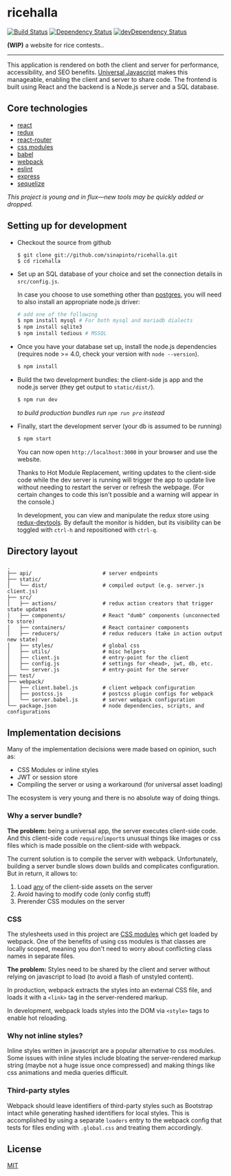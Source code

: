 # ricehalla

[![Build Status](https://travis-ci.org/sinapinto/ricehalla.svg?branch=master)](https://travis-ci.org/sinapinto/ricehalla)
[![Dependency Status](https://david-dm.org/sinapinto/ricehalla.svg)](https://david-dm.org/sinapinto/ricehalla)
[![devDependency Status](https://david-dm.org/sinapinto/ricehalla/dev-status.svg)](https://david-dm.org/sinapinto/ricehalla#info=devDependencies)

**(WIP)** a website for rice contests..

---

This application is rendered on both the client and server for performance,
accessibility, and SEO benefits. [Universal
Javascript](https://medium.com/@mjackson/universal-javascript-4761051b7ae9#.kexqan3d7)
makes this manageable, enabling the client and server to share code. The
frontend is built using React and the backend is a Node.js server and a SQL
database.

## Core technologies

* [react](https://facebook.github.io/react/)
* [redux](https://github.com/reactjs/redux)
* [react-router](https://github.com/reactjs/react-router)
* [css modules](https://github.com/css-modules/css-modules)
* [babel](https://babeljs.io/)
* [webpack](https://webpack.github.io/)
* [eslint](http://eslint.org/)
* [express](http://expressjs.com/)
* [sequelize](http://docs.sequelizejs.com/en/latest/)

*This project is young and in flux—new tools may be quickly added or dropped.*

## Setting up for development

- Checkout the source from github

  ```
  $ git clone git://github.com/sinapinto/ricehalla.git
  $ cd ricehalla
  ```

- Set up an SQL database of your choice and set the connection details in
  `src/config.js`.

  In case you choose to use something other than
  [postgres](http://www.postgresql.org/), you will need to
  also install an appropriate node.js driver:

  ```sh
  # add one of the following
  $ npm install mysql # For both mysql and mariadb dialects
  $ npm install sqlite3
  $ npm install tedious # MSSQL
  ```

- Once you have your database set up, install the node.js dependencies (requires
  node >= 4.0, check your version with `node --version`).

  ```sh
  $ npm install
  ```

- Build the two development bundles: the client-side js app and the node.js
  server (they get output to `static/dist/`).

  ```sh
  $ npm run dev
  ```

  *to build production bundles run `npm run pro` instead*

- Finally, start the development server (your db is assumed to be running)

  ```sh
  $ npm start
  ```

  You can now open `http://localhost:3000` in your browser and use the website.

  Thanks to Hot Module Replacement, writing updates to the client-side code
  while the dev server is running will trigger the app to update live without
  needing to restart the server or refresh the webpage. (For certain changes to
  code this isn't possible and a warning will appear in the console.)

  In development, you can view and manipulate the redux store using
  [redux-devtools](https://github.com/gaearon/redux-devtools). By default the
  monitor is hidden, but its visibility can be toggled with `ctrl-h` and
  repositioned with `ctrl-q`.

## Directory layout

```
.
├── api/                       # server endpoints
├── static/
│   └── dist/                  # compiled output (e.g. server.js client.js)
├── src/
│   ├── actions/               # redux action creators that trigger state updates
│   ├── components/            # React "dumb" components (unconnected to store)
│   ├── containers/            # React container components
│   ├── reducers/              # redux reducers (take in action output new state)
│   ├── styles/                # global css
│   ├── utils/                 # misc helpers
│   ├── client.js              # entry-point for the client
│   ├── config.js              # settings for <head>, jwt, db, etc.
│   └── server.js              # entry-point for the server
├── test/
├── webpack/
│   ├── client.babel.js        # client webpack configuration
│   ├── postcss.js             # postcss plugin configs for webpack
│   └── server.babel.js        # server webpack configuration
└── package.json               # node dependencies, scripts, and configurations
```

## Implementation decisions

Many of the implementation decisions were made based on opinion, such as:

* CSS Modules or inline styles
* JWT or session store
* Compiling the server or using a workaround (for universal asset loading)

The ecosystem is very young and there is no absolute way of doing things.

### Why a server bundle?

**The problem:** being a universal app, the server executes client-side code.
And this client-side code `require`/`import`s unusual things like images or css
files which is made possible on the client-side with webpack.

The current solution is to compile the server with webpack. Unfortunately,
building a server bundle slows down builds and complicates configuration. But in
return, it allows to:

1. Load [any](https://webpack.github.io/docs/list-of-loaders.html) of the
   client-side assets on the server
2. Avoid having to modify code (only config stuff)
3. Prerender CSS modules on the server

### CSS

The stylesheets used in this project are [CSS
modules](https://github.com/css-modules/css-modules) which get loaded by
webpack. One of the benefits of using css modules is that classes are locally
scoped, meaning you don't need to worry about conflicting class names in
separate files.

**The problem:** Styles need to be shared by the client and server without
relying on javascript to load (to avoid a flash of unstyled content).

In production, webpack extracts the styles into an external CSS file, and loads
it with a `<link>` tag in the server-rendered markup.

In development, webpack loads styles into the DOM via `<style>` tags to enable
hot reloading.

### Why not inline styles?

Inline styles written in javascript are a popular alternative to css modules.
Some issues with inline styles include bloating the server-rendered markup
string (maybe not a huge issue once compressed) and making things like css
animations and media queries difficult.

### Third-party styles

Webpack should leave identifiers of third-party styles such as Bootstrap intact
while generating hashed identifiers for local styles. This is accomplished by
using a separate `loaders` entry to the webpack config that tests for files
ending with `.global.css` and treating them accordingly.

## License

[MIT](./LICENSE)
